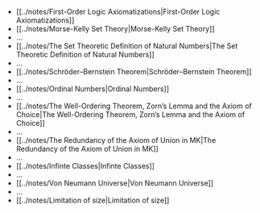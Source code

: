 - [[../notes/First-Order Logic Axiomatizations|First-Order Logic Axiomatizations]]
- [[../notes/Morse-Kelly Set Theory|Morse-Kelly Set Theory]]
- …
- [[../notes/The Set Theoretic Definition of Natural Numbers|The Set Theoretic Definition of Natural Numbers]]
- …
- [[../notes/Schröder–Bernstein Theorem|Schröder–Bernstein Theorem]]
- …
- [[../notes/Ordinal Numbers|Ordinal Numbers]]
- …
- [[../notes/The Well-Ordering Theorem, Zorn’s Lemma and the Axiom of Choice|The Well-Ordering Theorem, Zorn’s Lemma and the Axiom of Choice]]
- …
- [[../notes/The Redundancy of the Axiom of Union in MK|The Redundancy of the Axiom of Union in MK]]
- …
- [[../notes/Infinte Classes|Infinte Classes]]
- …
- [[../notes/Von Neumann Universe|Von Neumann Universe]]
- …
- [[../notes/Limitation of size|Limitation of size]]



